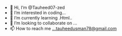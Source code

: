 - 👋 Hi, I’m @Tauheed07-zed
- 👀 I’m interested in coding...
- 🌱 I’m currently learning .Html..
- 💞️ I’m looking to collaborate on ...
- 📫 How to reach me ...tauheedusman78@gmail.com

<!---
Tauheed07-zed/Tauheed07-zed is a ✨ special ✨ repository because its `README.md` (this file) appears on your GitHub profile.
You can click the Preview link to take a look at your changes.
--->
